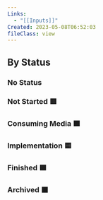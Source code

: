 ```yaml
---
Links:
  - "[[Inputs]]"
Created: 2023-05-08T06:52:03
fileClass: view
---
```


## By Status

### No Status

<!-- Deprecated query: #input or #inputCollection tag being removed. Replace with field:: type = "input" or "inputCollection"
```dataview
table Created, Links, Source
FROM  #input/podcasts AND !"Hidden"
WHERE !Status OR contains(Status, "No Status")
sort Created desc
``` -->

### Not Started 🟥

<!-- Deprecated query: #input or #inputCollection tag being removed. Replace with field:: type = "input" or "inputCollection"
```dataview
table Created, Links, Source
FROM  #input/podcasts
WHERE contains(Status, "🟥")
sort Created desc
``` -->

### Consuming Media 🟧

<!-- Deprecated query: #input or #inputCollection tag being removed. Replace with field:: type = "input" or "inputCollection"
```dataview
table Created, Links, Source
FROM  #input/podcasts
WHERE contains(Status, "🟧")
sort Created desc
``` -->

### Implementation 🟨

<!-- Deprecated query: #input or #inputCollection tag being removed. Replace with field:: type = "input" or "inputCollection"
```dataview
table Created, Links, Source
FROM  #input/podcasts
WHERE contains(Status, "🟨")
sort Created desc
``` -->

### Finished 🟩

<!-- Deprecated query: #input or #inputCollection tag being removed. Replace with field:: type = "input" or "inputCollection"
```dataview
table Created, Links, Source
FROM  #input/podcasts
WHERE contains(Status, "🟩")
sort Created desc
``` -->

### Archived ⬛️

<!-- Deprecated query: #input or #inputCollection tag being removed. Replace with field:: type = "input" or "inputCollection"
```dataview
table Created, Links, Source
FROM  #input/podcasts
WHERE contains(Status, "🟩")
sort Created desc
``` -->

